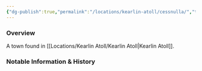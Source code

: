 ```yaml
---
{"dg-publish":true,"permalink":"/locations/kearlin-atoll/cessnulla/","tags":["Location","Unexplored"],"noteIcon":""}
---
```



### Overview
A town found in [[Locations/Kearlin Atoll/Kearlin Atoll\|Kearlin Atoll]].

### Notable Information & History 